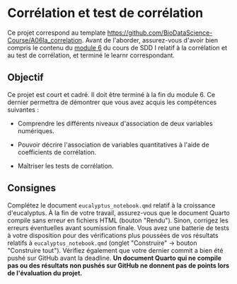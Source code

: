 # Corrélation et test de corrélation

Ce projet correspond au template <https://github.com/BioDataScience-Course/A06Ia_correlation>. Avant de l'aborder, assurez-vous d'avoir bien compris le contenu du [module 6](https://wp.sciviews.org/sdd-umons/?iframe=wp.sciviews.org/sdd-umons-2024/corr%25C3%25A9lation.html) du cours de SDD I relatif à la corrélation et au test de corrélation, et terminé le learnr correspondant.

## Objectif

Ce projet est court et cadré. Il doit être terminé à la fin du module 6. Ce dernier permettra de démontrer que vous avez acquis les compétences suivantes :

-   Comprendre les différents niveaux d'association de deux variables numériques.

-   Pouvoir décrire l'association de variables quantitatives à l'aide de coefficients de corrélation.

-   Maîtriser les tests de corrélation.

## Consignes

Complétez le document `eucalyptus_notebook.qmd` relatif à la croissance d'eucalyptus. À la fin de votre travail, assurez-vous que le document Quarto compile sans erreur en fichiers HTML (bouton "Rendu"). Sinon, corrigez les erreurs éventuelles avant soumission finale. Vous avez une batterie de tests à votre disposition pour des vérifications plus poussées de vos résultats relatifs à `eucalyptus_notebook.qmd` (onglet "Construire" -> bouton "Construire tout"). Vérifiez également que votre dernier commit a bien été pushé sur GitHub avant la deadline. **Un document Quarto qui ne compile pas ou des résultats non pushés sur GitHub ne donnent pas de points lors de l'évaluation du projet.**
